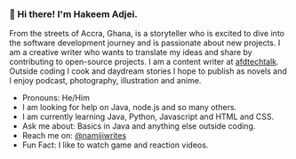 ### 👋 Hi there! I'm Hakeem Adjei.
 From the streets of Accra, Ghana, is a storyteller who is excited to dive into the software development journey and is passionate about new projects. 
 I am a creative writer who wants to translate my ideas and share by contributing to open-source projects. 
 I am a content writer at [afdtechtalk](afd-techtalk.com).
 Outside coding I cook and daydream stories I hope to publish as novels and I enjoy podcast, photography, illustration and anime. 

- Pronouns: He/Him
- I am looking for help on Java, node.js and so many others.
- I am currently learning Java, Python, Javascript and HTML and CSS.
- Ask me about: Basics in Java and anything else outside coding.
- Reach me on: [@namijiwrites](https://medium.com/@namijiwrites) 
- Fun Fact: I like to watch game and reaction videos.
